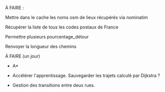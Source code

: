 
À FAIRE :

Mettre dans le cache les noms osm de lieux récupérés via nominatim

Récupérer la liste de tous les codes postaux de France

Permettre plusieurs pourcentage_détour

Renvoyer la longueur des chemins

À FAIRE (un jour)


- A*

- Accélérer l'apprentissage. Sauvegarder les trajets calculé par Dijkstra ?

- Gestion des transitions entre deux rues.


